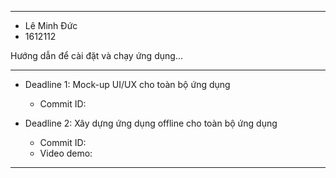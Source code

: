 ------------------------------------------------------------
* Lê Minh Đức
* 1612112

Hướng dẫn để cài đặt và chạy ứng dụng...

--------------

* Deadline 1: Mock-up UI/UX cho toàn bộ ứng dụng
  * Commit ID: 

* Deadline 2: Xây dựng ứng dụng offline cho toàn bộ ứng dụng
  * Commit ID:
  * Video demo: 

------------------------------------------------------------
